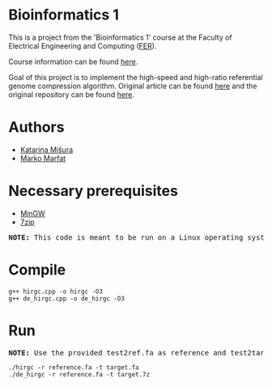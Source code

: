 # Bioinformatics 1

This is a project from the 'Bioinformatics 1' course at the Faculty of Electrical Engineering and Computing ([FER](https://www.fer.unizg.hr/en)).

Course information can be found [here](https://www.fer.unizg.hr/en/course/bio1).

Goal of this project is to implement the high-speed and high-ratio referential genome compression algorithm. Original article can be found [here](https://doi.org/10.1093/bioinformatics/btx412) and the original repository can be found [here](https://github.com/yuansliu/HiRGC).

# Authors

- [Katarina Mišura](https://github.com/Spuk99)
- [Marko Marfat](https://github.com/mmarfat)

# Necessary prerequisites 

- [MinGW](https://www.mingw-w64.org/downloads/)
- [7zip](https://www.7-zip.org/)

<pre>
<b>NOTE:</b> This code is meant to be run on a Linux operating system.
</pre>

# Compile

```
g++ hirgc.cpp -o hirgc -O3
g++ de_hirgc.cpp -o de_hirgc -O3
```

# Run

<pre>
<b>NOTE:</b> Use the provided test2ref.fa as reference and test2tar.fa as target.
</pre>

```
./hirgc -r reference.fa -t target.fa
./de_hirgc -r reference.fa -t target.7z
```


